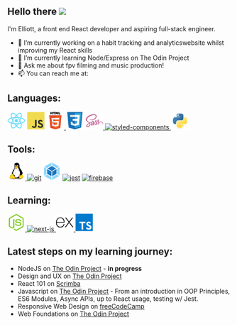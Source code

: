 ## Hello there <img src="https://user-images.githubusercontent.com/32166124/143334251-caabdbfe-f917-4cc2-aadc-ccfaceddbaed.gif" width="30"/>

I'm Elliott, a front end React developer and aspiring full-stack engineer.

- 🔭 I’m currently working on a habit tracking and analyticswebsite whilst improving my React skills
- 🌱 I’m currently learning Node/Express on The Odin Project
- 💬 Ask me about fpv filming and music production!
- 📫 You can reach me at: 


## Languages:    
<!-- React --><a href="https://reactjs.org/" target="_blank"> <img src="https://raw.githubusercontent.com/devicons/devicon/master/icons/react/react-original.svg" alt="react" width="40" height="40"/></a>
<!-- JS --><a href="https://developer.mozilla.org/en-US/docs/Web/JavaScript" target="_blank"><img src="https://raw.githubusercontent.com/devicons/devicon/master/icons/javascript/javascript-original.svg" alt="javascript" width="40" height="40"/></a>
<!--  HTML --><a href="https://www.w3.org/html/" target="_blank"> <img src="https://raw.githubusercontent.com/devicons/devicon/master/icons/html5/html5-original-wordmark.svg" alt="html5" width="40" height="40"/> </a>
<!--  CSS --><a href="https://www.w3schools.com/css/" target="_blank"> <img src="https://raw.githubusercontent.com/devicons/devicon/master/icons/css3/css3-original.svg" alt="css3" width="40" height="40"/></a>
<!-- SASS --><a href="https://sass-lang.com" target="_blank"> <img src="https://raw.githubusercontent.com/devicons/devicon/master/icons/sass/sass-original.svg" alt="sass" width="40" height="40"/> </a>
<!-- Styled Components --><a href="https://styled-components.com/" target="_blank"> <img src="https://cdn-media-1.freecodecamp.org/images/1*p1TndLk3UsGPBsM7qHPZIw.png" alt="styled-components" width="40" height="40"/> </a>
<!-- Pyhton   --><a href="https://www.python.org" target="_blank"> <img src="https://raw.githubusercontent.com/devicons/devicon/master/icons/python/python-original.svg" alt="python" width="40" height="40"/> </a>
    
    
## Tools:
<!-- Linux --><a href="https://www.linux.org/" rel="nofollow"> <img src="https://raw.githubusercontent.com/devicons/devicon/master/icons/linux/linux-original.svg" alt="linux" width="40" height="40"> </a>
<!-- Git --><a href="https://git-scm.com/" target="_blank"> <img src="https://www.vectorlogo.zone/logos/git-scm/git-scm-icon.svg" alt="git" width="40" height="40"/></a>
<!-- Webpack --><a href="https://webpack.js.org" target="_blank"> <img src="https://raw.githubusercontent.com/devicons/devicon/master/icons/webpack/webpack-original.svg" alt="webpack" width="40" height="40"/></a> 
<!-- Jest --><a href="https://jestjs.io" target="_blank"><img src="https://www.vectorlogo.zone/logos/jestjsio/jestjsio-icon.svg" alt="jest" width="40" height="40"/></a>
<!-- Firebase --><a href="https://firebase.google.com/" target="_blank"> <img src="https://www.vectorlogo.zone/logos/firebase/firebase-icon.svg" alt="firebase" width="40" height="40"/></a>
  
  
## Learning:
<!-- Node JS --><a href="https://nodejs.org" target="_blank"><img src="https://raw.githubusercontent.com/devicons/devicon/master/icons/nodejs/nodejs-original.svg" alt="nodejs" width="40" height="40"/> </a>
<!-- Next JS --><a href="https://nextjs.org/" target="_blank"><img src="https://cdn.worldvectorlogo.com/logos/nextjs-3.svg" alt="next-js" width="40" height="40"/> </a>
<!-- ExpressJS --><a href="https://expressjs.com" target="_blank"><img src="https://raw.githubusercontent.com/devicons/devicon/master/icons/express/express-original.svg" alt="express" width="40" height="40"/> </a> 
<!-- TypeScript --><a href="https://www.typescriptlang.org/" target="_blank"><img src="https://raw.githubusercontent.com/devicons/devicon/master/icons/typescript/typescript-original.svg" alt="typescript" width="40" height="40"/> </a> 


## Latest steps on my learning journey:
- NodeJS on [The Odin Project](https://theodinproject.com/courses/nodejs) - **in progress**
- Design and UX on [The Odin Project](https://theodinproject.com/courses/html-and-css#design-and-ux)
- React 101 on [Scrimba](https://scrimba.com/learn/learnreact)
- Javascript on [The Odin Project](https://theodinproject.com/courses/javascript) - From an introduction in OOP Principles, ES6 Modules, Async APIs, up to React usage, testing w/ Jest.
- Responsive Web Design on [freeCodeCamp](https://www.freecodecamp.org/learn/)
- Web Foundations on [The Odin Project](https://theodinproject.com/paths/foundations)
